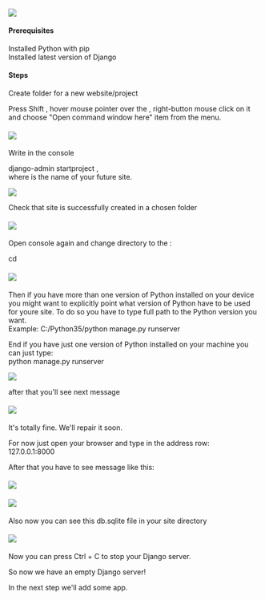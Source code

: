<div class="editable-original">

#### **![](https://i.imgur.com/ToTcQml.png)**

#### **Prerequisites**

Installed Python with pip  
Installed latest version of Django

#### **Steps**

Create folder for a new website/project

Press Shift , hover mouse pointer over the <project folder>, right-button mouse click on it and choose "Open command window here" item from the menu.

#### ![](https://i.imgur.com/DzVUYDk.png)

Write in the console

django-admin startproject <sitename>,  
where <sitename> is the name of your future site.

![](https://i.imgur.com/jD3GZxO.png)

Check that site is successfully created in a chosen folder

#### ![](https://i.imgur.com/xdwSGN5.png)

Open console again and change directory to the <sitename> :

cd <sitename>

#### ![](https://i.imgur.com/5mxCNlV.png)

Then if you have more than one version of Python installed on your device you might want to explicitly point what version of Python have to be used for youre site. To do so you have to type full path to the Python version you want.  
Example: C:/Python35/python manage.py runserver

End if you have just one version of Python installed on your machine you can just type:  
python manage.py runserver

![](https://i.imgur.com/AzY0uFD.png)

after that you'll see next message

#### ![](https://i.imgur.com/J3p97rB.png)

It's totally fine. We'll repair it soon.

For now just open your browser and type in the address row:  
127.0.0.1:8000

After that you have to see message like this:

#### ![](https://i.imgur.com/gC7WnGR.png)

#### ![](https://i.imgur.com/yz0Ii5n.png)

Also now you can see this db.sqlite file in your site directory

#### ![](https://i.imgur.com/71sH1Yk.png)

Now you can press Ctrl + C to stop your Django server.

So now we have an empty Django server!

In the next step we'll add some app.

</div>
